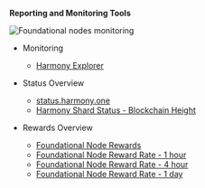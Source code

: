**Reporting and Monitoring Tools**


![Foundational nodes monitoring](../img/foundationNodeAnnouncement.jpg)

* Monitoring
  * [Harmony Explorer](https://explorer.harmony.one/)

* Status Overview
  * [status.harmony.one](https://status.harmony.one/)
  * [Harmony Shard Status - Blockchain Height](https://harmony.one/status)

* Rewards Overview
  * [Foundational Node Rewards](https://harmony.one/balances)
  * [Foundational Node Reward Rate - 1 hour](https://harmony.one/1h)
  * [Foundational Node Reward Rate - 4 hour](https://harmony.one/4h)
  * [Foundational Node Reward Rate - 1 day](https://harmony.one/day)

